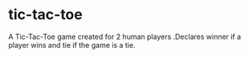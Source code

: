 # tic-tac-toe
A Tic-Tac-Toe game created for 2 human players .Declares winner if a player wins and tie if the game is a tie.

